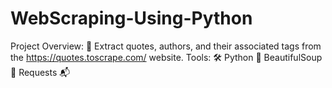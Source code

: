# WebScraping-Using-Python
Project Overview:  🎯 Extract quotes, authors, and their associated tags from the https://quotes.toscrape.com/ website. Tools: 🛠️ Python 🐍 BeautifulSoup 🍲 Requests 📬
